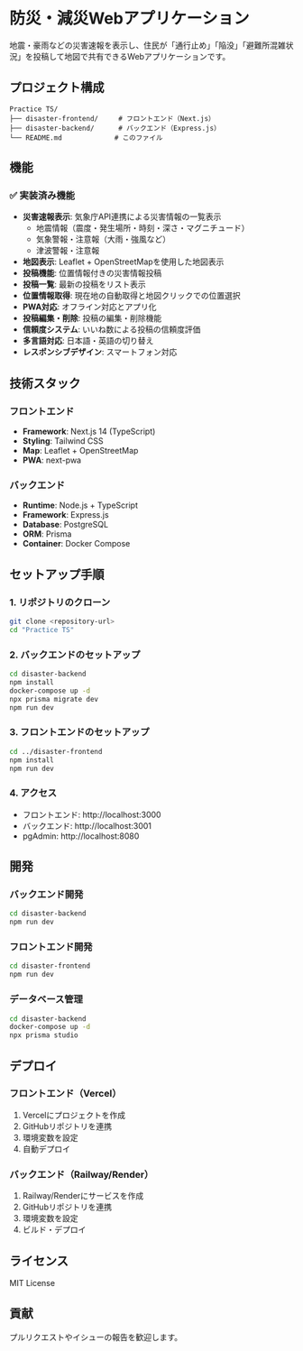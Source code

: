 # 防災・減災Webアプリケーション

地震・豪雨などの災害速報を表示し、住民が「通行止め」「陥没」「避難所混雑状況」を投稿して地図で共有できるWebアプリケーションです。

## プロジェクト構成

```
Practice TS/
├── disaster-frontend/     # フロントエンド（Next.js）
├── disaster-backend/      # バックエンド（Express.js）
└── README.md             # このファイル
```

## 機能

### ✅ 実装済み機能
- **災害速報表示**: 気象庁API連携による災害情報の一覧表示
  - 地震情報（震度・発生場所・時刻・深さ・マグニチュード）
  - 気象警報・注意報（大雨・強風など）
  - 津波警報・注意報
- **地図表示**: Leaflet + OpenStreetMapを使用した地図表示
- **投稿機能**: 位置情報付きの災害情報投稿
- **投稿一覧**: 最新の投稿をリスト表示
- **位置情報取得**: 現在地の自動取得と地図クリックでの位置選択
- **PWA対応**: オフライン対応とアプリ化
- **投稿編集・削除**: 投稿の編集・削除機能
- **信頼度システム**: いいね数による投稿の信頼度評価
- **多言語対応**: 日本語・英語の切り替え
- **レスポンシブデザイン**: スマートフォン対応

## 技術スタック

### フロントエンド
- **Framework**: Next.js 14 (TypeScript)
- **Styling**: Tailwind CSS
- **Map**: Leaflet + OpenStreetMap
- **PWA**: next-pwa

### バックエンド
- **Runtime**: Node.js + TypeScript
- **Framework**: Express.js
- **Database**: PostgreSQL
- **ORM**: Prisma
- **Container**: Docker Compose

## セットアップ手順

### 1. リポジトリのクローン
```bash
git clone <repository-url>
cd "Practice TS"
```

### 2. バックエンドのセットアップ
```bash
cd disaster-backend
npm install
docker-compose up -d
npx prisma migrate dev
npm run dev
```

### 3. フロントエンドのセットアップ
```bash
cd ../disaster-frontend
npm install
npm run dev
```

### 4. アクセス
- フロントエンド: http://localhost:3000
- バックエンド: http://localhost:3001
- pgAdmin: http://localhost:8080

## 開発

### バックエンド開発
```bash
cd disaster-backend
npm run dev
```

### フロントエンド開発
```bash
cd disaster-frontend
npm run dev
```

### データベース管理
```bash
cd disaster-backend
docker-compose up -d
npx prisma studio
```

## デプロイ

### フロントエンド（Vercel）
1. Vercelにプロジェクトを作成
2. GitHubリポジトリを連携
3. 環境変数を設定
4. 自動デプロイ

### バックエンド（Railway/Render）
1. Railway/Renderにサービスを作成
2. GitHubリポジトリを連携
3. 環境変数を設定
4. ビルド・デプロイ

## ライセンス

MIT License

## 貢献

プルリクエストやイシューの報告を歓迎します。 